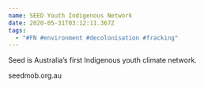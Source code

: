 ```yaml
---
name: SEED Youth Indigenous Network
date: 2020-05-31T03:12:11.367Z
tags:
  - "#FN #environment #decolonisation #fracking"
---
```

Seed is Australia’s first Indigenous youth climate network.

seedmob.org.au